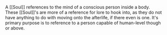 A [[Soul]] references to the mind of a conscious person inside a body.
These [[Soul]]'s are more of a reference for lore to hook into, as they do not have anything to do with moving onto the afterlife, if there even is one. It's primary purpose is to reference to a person capable of human-level though or above.